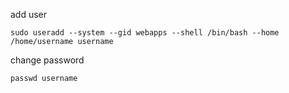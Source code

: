 add user
```
sudo useradd --system --gid webapps --shell /bin/bash --home /home/username username
```

change password
```
passwd username
```
